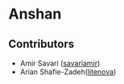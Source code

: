 # Anshan


Contributors
---------------

- Amir Savari ([savariamir](https://github.com/savariamir))
- Arian Shafie-Zadeh([litenova](https://github.com/litenova))
